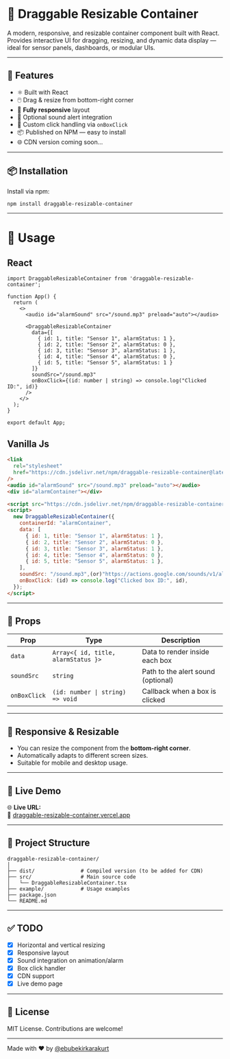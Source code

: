 # 📐 Draggable Resizable Container

A modern, responsive, and resizable container component built with React.  
Provides interactive UI for dragging, resizing, and dynamic data display — ideal for sensor panels, dashboards, or modular UIs.

---

## 🚀 Features

- ⚛️ Built with React
- 🖱️ Drag & resize from bottom-right corner
- 📱 **Fully responsive** layout
- 🔔 Optional sound alert integration
- 🎯 Custom click handling via `onBoxClick`
- 📦 Published on NPM — easy to install
- 🌐 CDN version coming soon...

---

## 📦 Installation

Install via npm:

```bash
npm install draggable-resizable-container
```

---

# 🔧 Usage

## React

```tsx
import DraggableResizableContainer from 'draggable-resizable-container';

function App() {
  return (
    <>
      <audio id="alarmSound" src="/sound.mp3" preload="auto"></audio>

      <DraggableResizableContainer
        data={[
          { id: 1, title: "Sensor 1", alarmStatus: 1 },
          { id: 2, title: "Sensor 2", alarmStatus: 0 },
          { id: 3, title: "Sensor 3", alarmStatus: 1 },
          { id: 4, title: "Sensor 4", alarmStatus: 0 },
          { id: 5, title: "Sensor 5", alarmStatus: 1 }
        ]}
        soundSrc="/sound.mp3"
        onBoxClick={(id: number | string) => console.log("Clicked ID:", id)}
      />
    </>
  );
}

export default App;
```
## Vanilla Js

```html
<link
  rel="stylesheet"
  href="https://cdn.jsdelivr.net/npm/draggable-resizable-container@latest/dist/draggable-resizable-component.css"
/>
<audio id="alarmSound" src="/sound.mp3" preload="auto"></audio>
<div id="alarmContainer"></div>

<script src="https://cdn.jsdelivr.net/npm/draggable-resizable-container@latest/dist/draggable-resizable-component.js"></script>
<script>
  new DraggableResizableContainer({
    containerId: "alarmContainer",
    data: [
      { id: 1, title: "Sensor 1", alarmStatus: 1 },
      { id: 2, title: "Sensor 2", alarmStatus: 0 },
      { id: 3, title: "Sensor 3", alarmStatus: 1 },
      { id: 4, title: "Sensor 4", alarmStatus: 0 },
      { id: 5, title: "Sensor 5", alarmStatus: 1 },
    ],
    soundSrc: "/sound.mp3",(or)"https://actions.google.com/sounds/v1/alarms/beep_short.ogg"
    onBoxClick: (id) => console.log("Clicked box ID:", id),
  });
</script>
```

---

## 🧱 Props

| Prop         | Type                 | Description                                      |
|--------------|----------------------|--------------------------------------------------|
| `data`       | `Array<{ id, title, alarmStatus }>` | Data to render inside each box                  |
| `soundSrc`   | `string`             | Path to the alert sound (optional)              |
| `onBoxClick` | `(id: number \| string) => void` | Callback when a box is clicked             |

---

## 📐 Responsive & Resizable

- You can resize the component from the **bottom-right corner**.
- Automatically adapts to different screen sizes.
- Suitable for mobile and desktop usage.

---

## 🧪 Live Demo

🌐 **Live URL:**  
🔗 [draggable-resizable-container.vercel.app](https://draggable-resizable-container.vercel.app)


---

## 📁 Project Structure

```
draggable-resizable-container/
│
├── dist/               # Compiled version (to be added for CDN)
├── src/                # Main source code
│   └── DraggableResizableContainer.tsx
├── example/            # Usage examples
├── package.json
└── README.md
```

---

## ✅ TODO

- [x] Horizontal and vertical resizing
- [x] Responsive layout
- [x] Sound integration on animation/alarm
- [x] Box click handler
- [x] CDN support
- [x] Live demo page

---

## 📜 License

MIT License. Contributions are welcome!

---

Made with ❤️ by [@ebubekirkarakurt](https://github.com/ebubekirkarakurt)